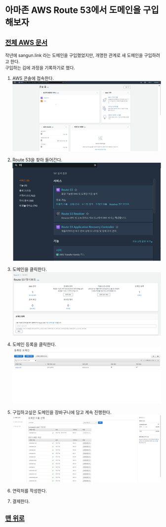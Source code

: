 # 아마존 AWS Route 53에서 도메인을 구입해보자
## [전체 AWS 문서](index.md)
작년에 sangun.link 라는 도메인을 구입했었지만, 개명한 관계로 새 도메인을 구입하려고 한다.  
구입하는 김에 과정을 기록하기로 했다.

1. AWS 콘솔에 접속한다.
    ![캡처](사진/001.PNG)

2. Route 53을 찾아 들어간다.
    ![캡처](사진/002.PNG)

3. 도메인을 클릭한다.
    ![캡처](사진/003.PNG)

4. 도메인 등록을 클릭한다.
    ![캡처](사진/004.PNG)
    
5. 구입하고싶은 도메인을 장바구니에 담고 계속 진행한다.
    ![캡처](사진/005.PNG)

6. 연락처를 작성한다.

7. 결제한다.
   
## [맨 위로](#)